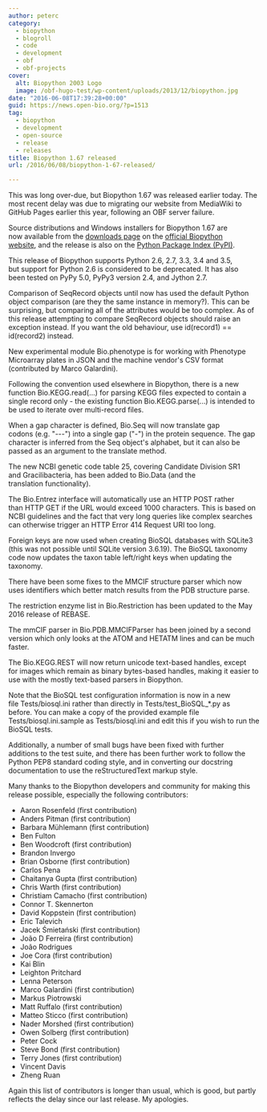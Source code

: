 ```yaml
---
author: peterc
category:
  - biopython
  - blogroll
  - code
  - development
  - obf
  - obf-projects
cover:
  alt: Biopython 2003 Logo
  image: /obf-hugo-test/wp-content/uploads/2013/12/biopython.jpg
date: "2016-06-08T17:39:28+00:00"
guid: https://news.open-bio.org/?p=1513
tag:
  - biopython
  - development
  - open-source
  - release
  - releases
title: Biopython 1.67 released
url: /2016/06/08/biopython-1-67-released/

---
```

This was long over-due, but Biopython 1.67 was released earlier today. The most recent delay was due to migrating our website from MediaWiki to GitHub Pages earlier this year, following an OBF server failure.

Source distributions and Windows installers for Biopython 1.67 are now available from the [downloads page](http://biopython.org/wiki/Download) on the [official Biopython website](http://biopython.org/), and the release is also on the [Python Package Index (PyPI)](https://pypi.python.org/pypi/biopython/1.67).

This release of Biopython supports Python 2.6, 2.7, 3.3, 3.4 and 3.5, but support for Python 2.6 is considered to be deprecated. It has also been tested on PyPy 5.0, PyPy3 version 2.4, and Jython 2.7.

Comparison of SeqRecord objects until now has used the default Python object comparison (are they the same instance in memory?). This can be surprising, but comparing all of the attributes would be too complex. As of this release attempting to compare SeqRecord objects should raise an exception instead. If you want the old behaviour, use id(record1) == id(record2) instead.

New experimental module Bio.phenotype is for working with Phenotype Microarray plates in JSON and the machine vendor's CSV format (contributed by Marco Galardini).

Following the convention used elsewhere in Biopython, there is a new function Bio.KEGG.read(...) for parsing KEGG files expected to contain a single record only - the existing function Bio.KEGG.parse(...) is intended to be used to iterate over multi-record files.

When a gap character is defined, Bio.Seq will now translate gap codons (e.g. "---") into a single gap ("-") in the protein sequence. The gap character is inferred from the Seq object's alphabet, but it can also be passed as an argument to the translate method.

The new NCBI genetic code table 25, covering Candidate Division SR1 and Gracilibacteria, has been added to Bio.Data (and the translation functionality).

The Bio.Entrez interface will automatically use an HTTP POST rather than HTTP GET if the URL would exceed 1000 characters. This is based on NCBI guidelines and the fact that very long queries like complex searches can otherwise trigger an HTTP Error 414 Request URI too long.

Foreign keys are now used when creating BioSQL databases with SQLite3 (this was not possible until SQLite version 3.6.19). The BioSQL taxonomy code now updates the taxon table left/right keys when updating the taxonomy.

There have been some fixes to the MMCIF structure parser which now uses identifiers which better match results from the PDB structure parse.

The restriction enzyme list in Bio.Restriction has been updated to the May 2016 release of REBASE.

The mmCIF parser in Bio.PDB.MMCIFParser has been joined by a second version which only looks at the ATOM and HETATM lines and can be much faster.

The Bio.KEGG.REST will now return unicode text-based handles, except for images which remain as binary bytes-based handles, making it easier to use with the mostly text-based parsers in Biopython.

Note that the BioSQL test configuration information is now in a new file Tests/biosql.ini rather than directly in Tests/test\_BioSQL\_\*.py as before. You can make a copy of the provided example file Tests/biosql.ini.sample as Tests/biosql.ini and edit this if you wish to run the BioSQL tests.

Additionally, a number of small bugs have been fixed with further additions to the test suite, and there has been further work to follow the Python PEP8 standard coding style, and in converting our docstring documentation to use the reStructuredText markup style.

Many thanks to the Biopython developers and community for making this release possible, especially the following contributors:

- Aaron Rosenfeld (first contribution)
- Anders Pitman (first contribution)
- Barbara Mühlemann (first contribution)
- Ben Fulton
- Ben Woodcroft (first contribution)
- Brandon Invergo
- Brian Osborne (first contribution)
- Carlos Pena
- Chaitanya Gupta (first contribution)
- Chris Warth (first contribution)
- Christiam Camacho (first contribution)
- Connor T. Skennerton
- David Koppstein (first contribution)
- Eric Talevich
- Jacek Śmietański (first contribution)
- João D Ferreira (first contribution)
- João Rodrigues
- Joe Cora (first contribution)
- Kai Blin
- Leighton Pritchard
- Lenna Peterson
- Marco Galardini (first contribution)
- Markus Piotrowski
- Matt Ruffalo (first contribution)
- Matteo Sticco (first contribution)
- Nader Morshed (first contribution)
- Owen Solberg (first contribution)
- Peter Cock
- Steve Bond (first contribution)
- Terry Jones (first contribution)
- Vincent Davis
- Zheng Ruan

Again this list of contributors is longer than usual, which is good, but partly reflects the delay since our last release. My apologies.
